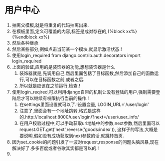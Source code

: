 # 用户中心
1. 抽离父模板,就是将重复的代码抽离出来.
2. 在模板里面,定义可覆盖的内容,标签是成对存在的,{%block xx%}{%endblock xx%}
3. 然后各种继承
4. 然后某些部分,例如点击当前某一个模块,就显示激活状态.!
5. 使用login_required from django.contrib.auth.decorators import login_required
6. 上面的验证,应用的是装饰器的功能,想想装饰器是什么
    1. 装饰器就是,先调用自己,然后里面包括了目标函数,然后添加自己的函数运行,可以在目标函数之前,或者之后.
    2. 所以就是应该在之前运行,检查.!
7. 使用login_reqired,可以利用django自带的机制让没有登陆的用户,强制需要登陆后才可以继续有权限执行当前的操作.!
    1. 在settings里面设置就可以了.!设置变量, LOGIN_URL='/user/login'
    2. 注意了,里面会有一个地址跳转,格式是这样的.http://localhost:8000/user/login/?next=/user/user_info/
    3. 在用户校验过程中,可以手动获取url地址中的参数,next参数,然后里面可以request.GET.get('next',reverse('goods:index')),
    这样子的写法,大概是要说明,假如没有成功获取到next参数的话,就跳转首页.
8. 因为set_cookie的问题引发了一波对request,response的问题头脑风暴,现在解决好了.多多百度或者谷歌其实都是可以的.!
9. 
